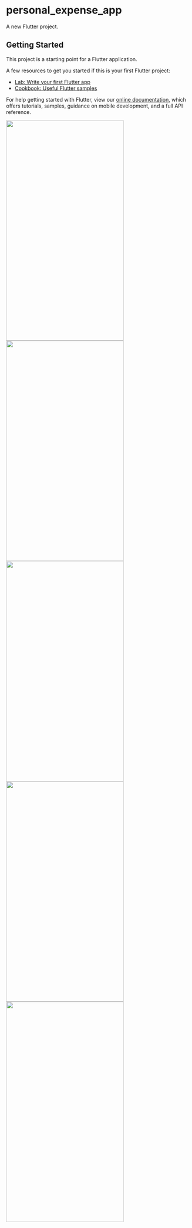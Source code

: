 # personal_expense_app

A new Flutter project.

## Getting Started

This project is a starting point for a Flutter application.

A few resources to get you started if this is your first Flutter project:

- [Lab: Write your first Flutter app](https://flutter.dev/docs/get-started/codelab)
- [Cookbook: Useful Flutter samples](https://flutter.dev/docs/cookbook)

For help getting started with Flutter, view our
[online documentation](https://flutter.dev/docs), which offers tutorials,
samples, guidance on mobile development, and a full API reference.


<img src="https://user-images.githubusercontent.com/97822265/185602964-2c78b2da-698b-4f88-a306-a8c544baed83.png" width="320" height="600">
<img src="https://user-images.githubusercontent.com/97822265/185602975-78dd0d59-31d6-4ab1-a1f0-2424164318af.png" width="320" height="600">
<img src="https://user-images.githubusercontent.com/97822265/185602980-b441d5be-9bfc-4844-8660-232344524dcb.png" width="320" height="600">
<img src="https://user-images.githubusercontent.com/97822265/185602985-49a01ca8-fee9-4c2f-8b27-f40a33a4fc2e.png" width="320" height="600">
<img src="https://user-images.githubusercontent.com/97822265/185602989-0b9ef6de-a44e-4fbf-ae3c-2fa5ef75d67b.png" width="320" height="600">

